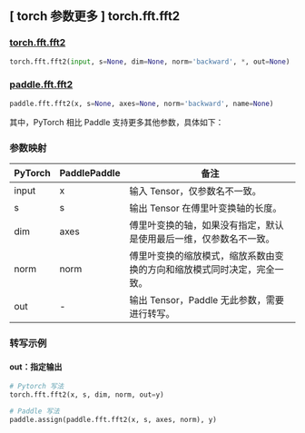 ## [ torch 参数更多 ] torch.fft.fft2

### [torch.fft.fft2](https://pytorch.org/docs/stable/generated/torch.fft.fft2.html?highlight=fft2#torch.fft.fft2)

```python
torch.fft.fft2(input, s=None, dim=None, norm='backward', *, out=None)
```

### [paddle.fft.fft2](https://www.paddlepaddle.org.cn/documentation/docs/zh/api/paddle/fft/fft2_cn.html)

```python
paddle.fft.fft2(x, s=None, axes=None, norm='backward', name=None)
```

其中，PyTorch 相比 Paddle 支持更多其他参数，具体如下：
### 参数映射
| PyTorch       | PaddlePaddle | 备注                                                   |
| ------------- | ------------ | ------------------------------------------------------ |
| input         | x            | 输入 Tensor，仅参数名不一致。                            |
| s             | s            | 输出 Tensor 在傅里叶变换轴的长度。                      |
| dim           | axes         | 傅里叶变换的轴，如果没有指定，默认是使用最后一维，仅参数名不一致。|
| norm           |norm          |傅里叶变换的缩放模式，缩放系数由变换的方向和缩放模式同时决定，完全一致。|
| out            | -            |输出 Tensor，Paddle 无此参数，需要进行转写。              |

### 转写示例
#### out：指定输出
```python
# Pytorch 写法
torch.fft.fft2(x, s, dim, norm, out=y)

# Paddle 写法
paddle.assign(paddle.fft.fft2(x, s, axes, norm), y)
```
